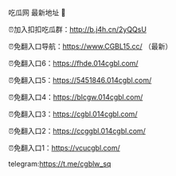 吃瓜网 最新地址 👋 

⏰加入扣扣吃瓜群：http://b.j4h.cn/2yQQsU

⏰免翻入口导航：https://www.CGBL15.cc/  （最新）

⏰免翻入口6：https://fhde.014cgbl.com/

⏰免翻入口5：https://5451846.014cgbl.com/

⏰免翻入口4：https://blcgw.014cgbl.com/

⏰免翻入口3：https://cgbl.014cgbl.com/

⏰免翻入口2：https://ccggbl.014cgbl.com/

⏰免翻入口1：https://vcucgbl.com/

telegram:https://t.me/cgblw_sq


